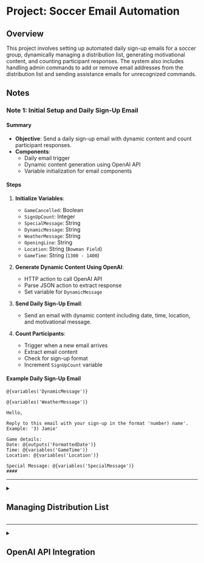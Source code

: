 # Project: Soccer Email Automation

## Overview
This project involves setting up automated daily sign-up emails for a soccer group, dynamically managing a distribution list, generating motivational content, and counting participant responses. The system also includes handling admin commands to add or remove email addresses from the distribution list and sending assistance emails for unrecognized commands.

## Notes

### Note 1: Initial Setup and Daily Sign-Up Email

#### Summary
- **Objective**: Send a daily sign-up email with dynamic content and count participant responses.
- **Components**:
  - Daily email trigger
  - Dynamic content generation using OpenAI API
  - Variable initialization for email components

#### Steps
1. **Initialize Variables**:
    - `GameCancelled`: Boolean
    - `SignUpCount`: Integer
    - `SpecialMessage`: String
    - `DynamicMessage`: String
    - `WeatherMessage`: String
    - `OpeningLine`: String
    - `Location`: String (`Bowman Field`)
    - `GameTime`: String (`1300 - 1400`)

2. **Generate Dynamic Content Using OpenAI**:
    - HTTP action to call OpenAI API
    - Parse JSON action to extract response
    - Set variable for `DynamicMessage`

3. **Send Daily Sign-Up Email**:
    - Send an email with dynamic content including date, time, location, and motivational message.

4. **Count Participants**:
    - Trigger when a new email arrives
    - Extract email content
    - Check for sign-up format
    - Increment `SignUpCount` variable

#### Example Daily Sign-Up Email
```plaintext
@{variables('DynamicMessage')}

@{variables('WeatherMessage')}

Hello,

Reply to this email with your sign-up in the format 'number) name'. Example: '3) Jamie'

Game details:
Date: @{outputs('FormattedDate')}
Time: @{variables('GameTime')}
Location: @{variables('Location')}

Special Message: @{variables('SpecialMessage')}
####
```
--------------------------------------------------------------------------------------------------------------------------------------------------------------------
<details>
  <summary><h2> Managing Distribution List</h2> </summary>
  


#### Summary
- **Objective**: Dynamically manage the distribution list via email commands.
- **Components**:
  - Handling admin commands to add or remove emails
  - Sending assistance emails for unrecognized commands

#### Steps
1. **Add Email Address**:
    - Condition to check if the email subject starts with `ADD:`
    - Extract email address
    - Add the email address to the Excel sheet
    - Send confirmation email to the sender

2. **Remove Email Address**:
    - Condition to check if the email subject starts with `REMOVE:`
    - Extract email address
    - List rows in the Excel sheet
    - Delete the row where the email matches
    - Send confirmation email to the sender

3. **Assistance Email**:
    - Default case for unrecognized commands
    - Send a troubleshooting email with instructions

#### Example Email Commands
- **Add Email Command**:
  - Subject: `ADD:email1@example.com`
  - Body: `Please add this email to the distribution list.`

- **Remove Email Command**:
  - Subject: `REMOVE:email1@example.com`
  - Body: `Please remove this email from the distribution list.`

#### Example Assistance Email
```plaintext
We could not process your request. Please ensure you are using the correct format for adding or removing emails:

- To add an email, use the subject: ADD:email@example.com
- To remove an email, use the subject: REMOVE:email@example.com

Please resend your email with the correct format.
```  
</details>

--------------------------------------------------------------------------------------------------------------------------------------------------------------------

<details>
  <summary><h2>OpenAI API Integration</h2> </summary>
#### Summary
**Objective**: Integrate OpenAI API to generate dynamic motivational messages.

**Components**:
- HTTP action to call OpenAI API
- Parse JSON action to extract response
- Set variable for `DynamicMessage`

#### Steps

**HTTP Action**:
- Method: POST
- URI: `https://api.openai.com/v1/engines/davinci-codex/completions`
- Headers:
  - Authorization: Bearer YOUR_API_KEY
  - Content-Type: application/json
- Body:
  ```json
  {
    "prompt": "Generate a motivational message for a soccer game. Make it engaging and friendly.",
    "max_tokens": 50
  }


**HTTP Action**:
- Extract the Response
```
  {
  "type": "object",
  "properties": {
    "choices": {
      "type": "array",
      "items": {
        "type": "object",
        "properties": {
          "text": {
            "type": "string"
          }
        }
      }
    }
  }
}
```

</details>
